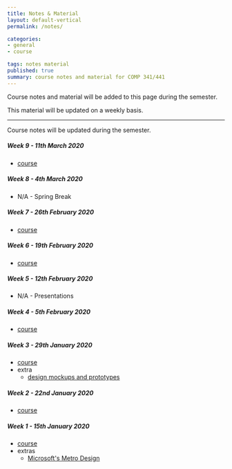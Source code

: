 ```yaml
---
title: Notes & Material
layout: default-vertical
permalink: /notes/

categories:
- general
- course

tags: notes material
published: true
summary: course notes and material for COMP 341/441
---
```


Course notes and material will be added to this page during the semester.

This material will be updated on a weekly basis.

***

Course notes will be updated during the semester.

<!-- 
##### Week 15 - 24th April 2019
  * extra - final report
    * [final report outline](/assets/docs/extras/comp441-final-report-outline-2019.pdf)

##### Week 14 - 17th April 2019
  * [course](/assets/docs/comp441-week14.pdf)
  * extras - Final Report Outline
    * [final report outline](/assets/docs/extras/comp441-final-report-outline-2019.pdf)

##### Week 13 - 10th April 2019
  * [course](/assets/docs/comp441-week13.pdf)

##### Week 12 - 3rd April 2019
  * [course](/assets/docs/comp441-week12.pdf)

##### Week 11 - 27th March 2019
  * [course](/assets/docs/comp441-week11.pdf)

##### Week 10 - 20th March 2019
  *  N/A - Presentations
-->

##### Week 9 - 11th March 2020
  * [course](/assets/docs/2020/comp441-week9.pdf)

##### Week 8 - 4th March 2020

  * N/A - Spring Break

##### Week 7 - 26th February 2020
  * [course](/assets/docs/2020/comp441-week7.pdf)

##### Week 6 - 19th February 2020
  * [course](/assets/docs/2020/comp441-week6.pdf)

##### Week 5 - 12th February 2020
  * N/A - Presentations

##### Week 4 - 5th February 2020
  * [course](/assets/docs/2020/comp441-week4.pdf)

##### Week 3 - 29th January 2020
  * [course](/assets/docs/2020/comp441-week3.pdf)
  * extra
    * [design mockups and prototypes](/assets/docs/extras/design-mockups-hci.pdf)

##### Week 2 - 22nd January 2020
  * [course](/assets/docs/2020/comp441-week2.pdf)

##### Week 1 - 15th January 2020
  * [course](/assets/docs/2020/comp441-week1.pdf)
  * extras
    * [Microsoft's Metro Design](/assets/docs/extras/Windows_Metro.PDF)